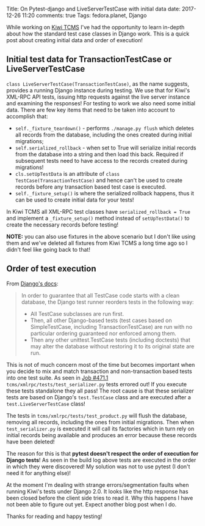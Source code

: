 Title: On Pytest-django and LiveServerTestCase with initial data
date: 2017-12-26 11:20
comments: true
Tags: fedora.planet, Django


While working on [Kiwi TCMS](http://kiwitcms.org) I've had the opportunity to
learn in-depth about how the standard test case classes in Django work. This
is a quick post about creating initial data and order of execution!


Initial test data for TransactionTestCase or LiveServerTestCase
---------------------------------------------------------------

`class LiveServerTestCase(TransactionTestCase)`, as the name suggests, provides a running
Django instance during testing. We use that for Kiwi's XML-RPC API tests, issuing
http requests against the live server instance and examining the responses!
For testing to work we also need some initial data. There are few key items
that need to be taken into account to accomplish that:

- `self._fixture_teardown()` - performs `./manage.py flush` which
  deletes all records from the database, including the ones created during initial
  migrations;
- `self.serialized_rollback` - when set to True will serialize initial
  records from the database into a string and then load this back. Required if
  subsequent tests need to have access to the records created during migrations!
- `cls.setUpTestData` is an attribute of `class TestCase(TransactionTestCase)` and hence
  can't be used to create records before any transaction based test case is executed.
- `self._fixture_setup()` is where the serialized rollback happens, thus it can
  be used to create initial data for your tests!

In Kiwi TCMS all XML-RPC test classes have `serialized_rollback = True` and
implement a `_fixture_setup()` method instead of `setUpTestData()` to create the
necessary records before testing!


**NOTE:** you can also use fixtures in the above scenario but I don't like using them
and we've deleted all fixtures from Kiwi TCMS a long time ago so I didn't feel like
going back to that!


Order of test execution
-----------------------

From
[Django's docs](https://docs.djangoproject.com/en/2.0/topics/testing/overview/#order-in-which-tests-are-executed):

> In order to guarantee that all TestCase code starts with a clean database, the Django test runner reorders
> tests in the following way:
>
> - All TestCase subclasses are run first.
> - Then, all other Django-based tests (test cases based on SimpleTestCase, including TransactionTestCase) are run
>   with no particular ordering guaranteed nor enforced among them.
> - Then any other unittest.TestCase tests (including doctests) that may alter the database without restoring it to
>   its original state are run.

This is not of much concern most of the time but becomes important when you decide
to mix and match transaction and non-transaction based tests into one test suite.
As seen in [Job #471.1](https://travis-ci.org/kiwitcms/Kiwi/jobs/321018491)
`tcms/xmlrpc/tests/test_serializer.py` tests errored out! If you execute these tests
standalone they all pass! The root cause is that these serializer tests are based on
Django's `test.TestCase` class and are executed after a `test.LiveServerTestCase` class!

The tests in `tcms/xmlrpc/tests/test_product.py` will flush the database, removing all
records, including the ones from initial migrations. Then when `test_serializer.py` is
executed it will call its factories which in turn rely on initial records being available
and produces an error because these records have been deleted!

The reason for this is that **pytest doesn't respect the order of execution for Django tests**!
As seen
in the build log above tests are executed in the order in which they were discovered!
My solution was not to use pytest (I don't need it for anything else)!



At the moment I'm dealing with strange errors/segmentation faults when running Kiwi's tests
under Django 2.0. It looks like the http response has been closed before the client side
tries to read it. Why this happens I have not been able to figure out yet. Expect another
blog post when I do.


Thanks for reading and happy testing!
